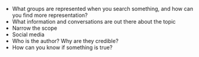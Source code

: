 - What groups are represented when you search something, and how can you find more representation?
- What information and conversations are out there about the topic
- Narrow the scope
- Social media
- Who is the author?  Why are they credible?
- How can you know if something is true?